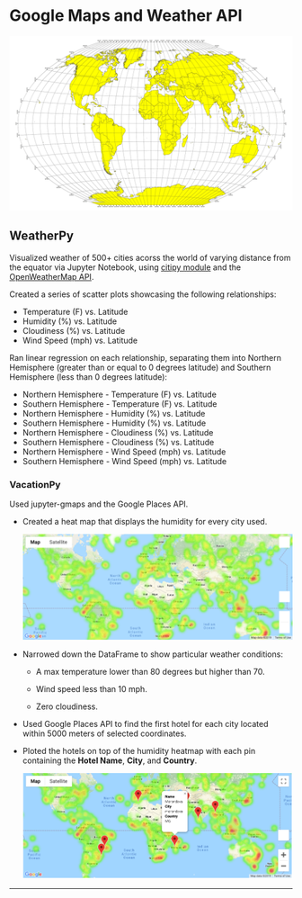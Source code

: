 # Google Maps and Weather API

![Equator](Images/equatorsign.png)

## WeatherPy

Visualized weather of 500+ cities acorss the world of varying distance from the equator via Jupyter Notebook, using [citipy module](https://pypi.python.org/pypi/citipy) and the [OpenWeatherMap API](https://openweathermap.org/api).

Created a series of scatter plots showcasing the following relationships:

* Temperature (F) vs. Latitude
* Humidity (%) vs. Latitude
* Cloudiness (%) vs. Latitude
* Wind Speed (mph) vs. Latitude

Ran linear regression on each relationship, separating them into Northern Hemisphere (greater than or equal to 0 degrees latitude) and Southern Hemisphere (less than 0 degrees latitude):

* Northern Hemisphere - Temperature (F) vs. Latitude
* Southern Hemisphere - Temperature (F) vs. Latitude
* Northern Hemisphere - Humidity (%) vs. Latitude
* Southern Hemisphere - Humidity (%) vs. Latitude
* Northern Hemisphere - Cloudiness (%) vs. Latitude
* Southern Hemisphere - Cloudiness (%) vs. Latitude
* Northern Hemisphere - Wind Speed (mph) vs. Latitude
* Southern Hemisphere - Wind Speed (mph) vs. Latitude


### VacationPy

Used jupyter-gmaps and the Google Places API.

* Created a heat map that displays the humidity for every city used.

  ![heatmap](Images/heatmap.png)

* Narrowed down the DataFrame to show particular weather conditions:

  * A max temperature lower than 80 degrees but higher than 70.

  * Wind speed less than 10 mph.

  * Zero cloudiness.

* Used Google Places API to find the first hotel for each city located within 5000 meters of selected coordinates.

* Ploted the hotels on top of the humidity heatmap with each pin containing the **Hotel Name**, **City**, and **Country**.

  ![hotel map](Images/hotel_map.png)



- - -



